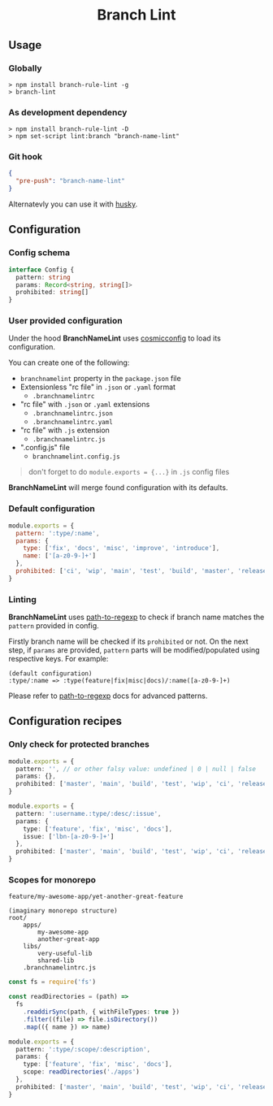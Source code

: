 <!-- markdownlint-disable -->

# **<div align="center">Branch Lint</div>**

<!-- markdownlint-enable -->

## Usage

### Globally

```shell
> npm install branch-rule-lint -g
> branch-lint
```

### As development dependency

```shell
> npm install branch-rule-lint -D
> npm set-script lint:branch "branch-name-lint"
```

### Git hook

```json
{
  "pre-push": "branch-name-lint"
}
```

Alternatevly you can use it with [husky](https://www.npmjs.com/package/husky).

## Configuration

### Config schema

```typescript
interface Config {
  pattern: string
  params: Record<string, string[]>
  prohibited: string[]
}
```

### User provided configuration

Under the hood **BranchNameLint** uses [cosmicconfig](https://www.npmjs.com/package/cosmiconfig)
to load its configuration.

You can create one of the following:

- `branchnamelint` property in the `package.json` file
- Extensionless "rc file" in `.json` or `.yaml` format
  - `.branchnamelintrc`
- "rc file" with `.json` or `.yaml` extensions
  - `.branchnamelintrc.json`
  - `.branchnamelintrc.yaml`
- "rc file" with `.js` extension
  - `.branchnamelintrc.js`
- ".config.js" file
  - `branchnamelint.config.js`

> don't forget to do `module.exports = {...}` in `.js` config files

**BranchNameLint** will merge found configuration with its defaults.

### Default configuration

```javascript
module.exports = {
  pattern: ':type/:name',
  params: {
    type: ['fix', 'docs', 'misc', 'improve', 'introduce'],
    name: ['[a-z0-9-]+']
  },
  prohibited: ['ci', 'wip', 'main', 'test', 'build', 'master', 'release']
}
```

### Linting

**BranchNameLint** uses [path-to-regexp](https://www.npmjs.com/package/path-to-regexp)
to check if branch name matches the `pattern` provided in config.

Firstly branch name will be checked if its `prohibited` or not. On the next step,
if `params` are provided, `pattern` parts will be modified/populated using
respective keys. For example:

```text
(default configuration)
:type/:name => :type(feature|fix|misc|docs)/:name([a-z0-9-]+)
```

Please refer to [path-to-regexp](https://www.npmjs.com/package/path-to-regexp)
docs for advanced patterns.

## Configuration recipes

### Only check for protected branches

```typescript
module.exports = {
  pattern: '', // or other falsy value: undefined | 0 | null | false
  params: {},
  prohibited: ['master', 'main', 'build', 'test', 'wip', 'ci', 'release']
}
```

```typescript
module.exports = {
  pattern: ':username.:type/:desc/:issue',
  params: {
    type: ['feature', 'fix', 'misc', 'docs'],
    issue: ['lbn-[a-z0-9-]+']
  },
  prohibited: ['master', 'main', 'build', 'test', 'wip', 'ci', 'release']
}
```

### Scopes for monorepo

`feature/my-awesome-app/yet-another-great-feature`

```text
(imaginary monorepo structure)
root/
    apps/
        my-awesome-app
        another-great-app
    libs/
        very-useful-lib
        shared-lib
    .branchnamelintrc.js
```

```typescript
const fs = require('fs')

const readDirectories = (path) =>
  fs
    .readdirSync(path, { withFileTypes: true })
    .filter((file) => file.isDirectory())
    .map(({ name }) => name)

module.exports = {
  pattern: ':type/:scope/:description',
  params: {
    type: ['feature', 'fix', 'misc', 'docs'],
    scope: readDirectories('./apps')
  },
  prohibited: ['master', 'main', 'build', 'test', 'wip', 'ci', 'release']
}
```
